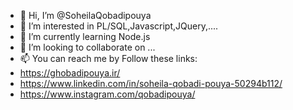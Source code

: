 - 👋 Hi, I’m @SoheilaQobadipouya
- 👀 I’m interested in PL/SQL,Javascript,JQuery,....
- 🌱 I’m currently learning Node.js
- 💞️ I’m looking to collaborate on ...
- 📫 You can reach me by Follow these links:
- https://ghobadipouya.ir/
- https://www.linkedin.com/in/soheila-qobadi-pouya-50294b112/
- https://www.instagram.com/qobadipouya/

<!---
SoheilaQobadipouya/SoheilaQobadipouya is a ✨ special ✨ repository because its `README.md` (this file) appears on your GitHub profile.
You can click the Preview link to take a look at your changes.
--->
